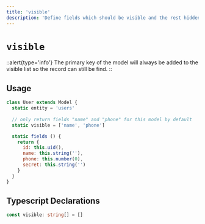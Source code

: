 ```yaml
---
title: 'visible'
description: 'Define fields which should be visible and the rest hidden'
---
```


# `visible`

::alert{type='info'}
The primary key of the model will always be added to the visible list so the record can still be find.
::

## Usage

````js
class User extends Model {
  static entity = 'users'
  
  // only return fields "name" and "phone" for this model by default
  static visible = ['name', 'phone']

  static fields () {
    return {
      id: this.uid(),
      name: this.string(''),
      phone: this.number(0),
      secret: this.string('')
    }
  }
}
````

## Typescript Declarations
````ts
const visible: string[] = []
````
